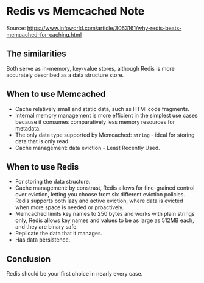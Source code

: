 # Redis vs Memcached Note

Source: <https://www.infoworld.com/article/3063161/why-redis-beats-memcached-for-caching.html>

## The similarities

Both serve as in-memory, key-value stores, although Redis is more accurately described as a data structure store.

## When to use Memcached

* Cache relatively small and static data, such as HTMl code fragments.
* Internal memory management is more efficient in the simplest use cases because it consumes comparatively less memory resources for metadata.
* The only data type supported by Memcached: `string` - ideal for storing data that is only read.
* Cache management: data eviction - Least Recently Used.

## When to use Redis

* For storing the data structure.
* Cache management: by constrast, Redis allows for fine-grained control over eviction, letting you choose from six different eviction policies. Redis supports both lazy and active eviction, where data is evicted when more space is needed or proactively.
* Memcached limits key names to 250 bytes and works with plain strings only, Redis allows key names and values to be as large as 512MB each, and they are binary safe.
* Replicate the data that it manages.
* Has data persistence.

## Conclusion

Redis should be your first choice in nearly every case.
